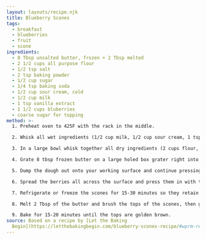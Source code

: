 ```yaml
---
layout: layouts/recipe.njk
title: Blueberry Scones
tags:
  - breakfast
  - blueberries
  - fruit
  - scone
ingredients:
  - 8 Tbsp unsalted butter, frozen + 2 Tbsp melted
  - 2 1/2 cups all purpose flour
  - 1/2 tsp salt
  - 2 tsp baking powder
  - 1/2 cup sugar
  - 1/4 tsp baking soda
  - 1/2 cup sour cream, cold
  - 1/2 cup milk
  - 1 tsp vanilla extract
  - 1 1/2 cups bluberries
  - coarse sugar for topping
method: >-
  1. Preheat oven to 425F with the rack in the middle. 

  2. Whisk all wet ingredients (1/2 cup milk, 1/2 cup sour cream, 1 tsp vanilla extract) together until smooth. Refrigerate.

  3. In a large bowl whisk together all dry ingredients (2 cups flour, 1/2 cup sugar, 1/2 tsp salt, 2 tsp baking powder, 1/4 tsp baking soda).

  4. Grate 8 tbsp frozen butter on a large holed box grater right into the flour mixture and toss together to coat the butter in flour. Add the cold wet ingredients and stir just until barely holds together.

  5. Dump the dough out onto your working surface and continue pressing the dough together until it holds shape, then fold several times to form a dough. Do not overwork it or the scones will be tough. Roll the dough into a rectangle (16" x 12") flouring the surface and the pin as needed. 

  6. Spread the berries all across the surface and press them in with the palms of your hands. Now fold or roll tightly into a log. Cut the log into 8 triangles and transfer to a baking sheet, spacing them evenly.

  7. Refrigerate or freeze the scones for 15-30 minutes so they retain their shape better when baking. Scones can be left in the fridge overnight for baking in the morning or frozen for storage up to 1 month.

  8. Melt 2 Tbsp of the butter and brush the tops of the scones, then generously sprinkle with coarse sugar. 

  9. Bake for 15-20 minutes until the tops are golden brown.
source: Based on a recipe by [Let the Baking
  Begin](https://letthebakingbegin.com/blueberry-scones-recipe/#wprm-recipe-container-14402)
---
```

